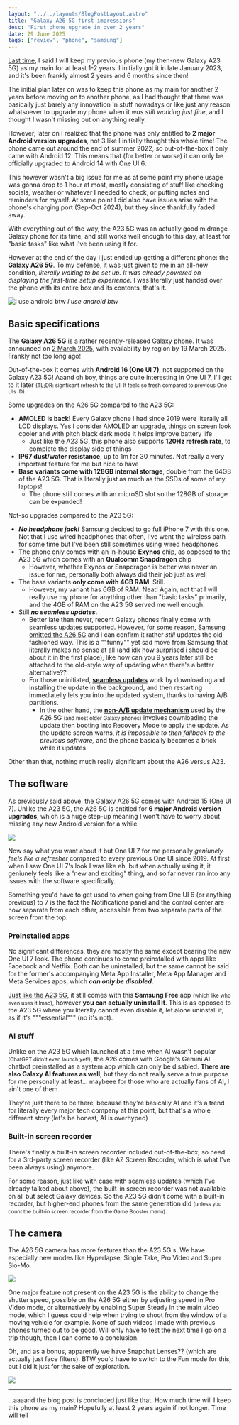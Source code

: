 ```yaml
---
layout: "../../layouts/BlogPostLayout.astro"
title: "Galaxy A26 5G first impressions"
desc: "First phone upgrade in over 2 years"
date: 29 June 2025
tags: ["review", "phone", "samsung"]
---
```

[Last time](/lynxblog/2023/03/05/galaxy-a23-5g-one-month-review-why-switched.html), I said I will keep my previous phone (my then-new Galaxy A23 5G) as my main for at least 1-2 years. I initially got it in late January 2023, and it's been frankly almost 2 years and 6 months since then!

The initial plan later on was to keep this phone as my main for another 2 years before moving on to another phone, as I had thought that there was basically just barely any innovation 'n stuff nowadays or like just any reason whatsoever to upgrade my phone when it *was still working just fine*, and I thought I wasn't missing out on anything really.

However, later on I realized that the phone was only entitled to **2 major Android version upgrades**, not 3 like I initially thought this whole time! The phone came out around the end of summer 2022, so out-of-the-box it only came with Android 12. This means that (for better or worse) it can only be officially upgraded to Android 14 with One UI 6.

This however wasn't a big issue for me as at some point my phone usage was gonna drop to 1 hour at most, mostly consisting of stuff like checking socials, weather or whatever I needed to check, or putting notes and reminders for myself. At some point I did also have issues arise with the phone's charging port (Sep-Oct 2024), but they since thankfully faded away.

With everything out of the way, the A23 5G was an actually good midrange Galaxy phone for its time, and still works well enough to this day, at least for "basic tasks" like what I've been using it for.

However at the end of the day I just ended up getting a different phone: the **Galaxy A26 5G**. To my defense, it was just given to me in an all-new condition, *literally waiting to be set up. It was already powered on displaying the first-time setup experience*. I was literally just handed over the phone with its entire box and its contents, that's it.

![i use android btw](../../../public/img/blog/41.png)
*i use android btw*

## Basic specifications
The **Galaxy A26 5G** is a rather recently-released Galaxy phone. It was announced on [2 March 2025](https://en.wikipedia.org/wiki/Samsung_Galaxy_A26_5G), with availability by region by 19 March 2025. Frankly not too long ago!

Out-of-the-box it comes with **Android 16 (One UI 7)**, not supported on the Galaxy A23 5G! Aaand oh boy, things are quite interesting in One UI 7, I'll get to it later
<small>(TL;DR: signficant refresh to the UI! It feels so fresh compared to previous One UIs :D)</small>

Some upgrades on the A26 5G compared to the A23 5G:
- **AMOLED is back!** Every Galaxy phone I had since 2019 were literally all LCD displays. Yes I consider AMOLED an upgrade, things on screen look cooler and with pitch black dark mode it helps improve battery life
   - Just like the A23 5G, this phone also supports **120Hz refresh rate**, to complete the display side of things
- **IP67 dust/water resistance**, up to 1m for 30 minutes. Not really a very important feature for me but nice to have
- **Base variants come with 128GB internal storage**, double from the 64GB of the A23 5G. That is literally just as much as the SSDs of some of my laptops!
   - The phone still comes with an microSD slot so the 128GB of storage can be expanded!

Not-so upgrades compared to the A23 5G:
- ***No headphone jack!*** Samsung decided to go full iPhone 7 with this one. Not that I use wired headphones that often, I've went the wireless path for some time but I've been still sometimes using wired headphones
- The phone only comes with an in-house **Exynos** chip, as opposed to the A23 5G which comes with an **Qualcomm Snapdragon** chip
    - However, whether Exynos or Snapdragon is better was never an issue for me, personally both always did their job just as well
- The base variants **only come with 4GB RAM**. Still.
    - However, my variant has 6GB of RAM. Neat! Again, not that I will really use my phone for anything other than "basic tasks" primarily, and the 4GB of RAM on the A23 5G served me well enough.
- Still ***no seamless updates***.
    - Better late than never, recent Galaxy phones finally come with seamless updates supported. [However, for some reason, Samsung omitted the A26 5G](https://r2.community.samsung.com/t5/Galaxy-A/Samsung-Galaxy-A26-Update-and-Seamless-Updates/td-p/19010213) and I can confirm it rather *still* updates the old-fashioned way. This is a ""funny"" yet sad move from Samsung that literally makes no sense at all (and idk how surprised i should be about it in the first place), like how can you 9 years later still be attached to the old-style way of updating when there's a better alternative??
    - For those uninitiated, [**seamless updates**](https://source.android.com/docs/core/ota/ab) work by downloading and installing the update in the background, and then restarting immediatelly lets you into the updated system, thanks to having A/B partitions. 
       - In the other hand, the [**non-A/B update mechanism**](https://source.android.com/docs/core/ota/nonab) used by the A26 5G <small>(and most older Galaxy phones)</small> involves downloading the update then booting into Recovery Mode to apply the update. As the update screen warns, *it is impossible to then fallback to the previous software,* and the phone basically becomes a brick while it updates

Other than that, nothing much really significant about the A26 versus A23.

## The software
As previously said above, the Galaxy A26 5G comes with Android 15 (One UI 7). Unlike the A23 5G, the A26 5G is entitled for **6 major Android version upgrades**, which is a huge step-up meaning I won't have to worry about missing any new Android version for a while

![](../../../public/img/blog/39.png)

Now say what you want about it but One UI 7 for me personally *geniunely feels like a refresher* compared to every previous One UI since 2019. At first when I saw One UI 7's look I was like eh, but when actually using it, it geniunely feels like a "new and exciting" thing, and so far never ran into any issues with the software specifically.

Something you'd have to get used to when going from One UI 6 (or anything previous) to 7 is the fact the Notifications panel and the control center are now separate from each other, accessible from two separate parts of the screen from the top.

### Preinstalled apps
No significant differences, they are mostly the same except bearing the new One UI 7 look. The phone continues to come preinstalled with apps like Facebook and Netflix. Both can be uninstalled, but the same cannot be said for the former's accompanying Meta App Installer, Meta App Manager and Meta Services apps, which ***can only be disabled***.

[Just like the A23 5G](https://wetdry.world/@lynxmic/109757111919386114), it still comes with this **Samsung Free** app <small>(which like who even uses it lmao)</small>, however **you can actually uninstall it**. This is as opposed to the A23 5G where you literally cannot even disable it, let alone uninstall it, as if it's """essential""" (no it's not).

### AI stuff
Unlike on the A23 5G which launched at a time when AI wasn't popular <small>(ChatGPT didn't even launch yet!)</small>, the A26 comes with Google's Gemini AI chatbot preinstalled as a system app which can only be disabled. **There are also Galaxy AI features as well**, but they do not really serve a true purpose for me personally at least... maybeee for those who are actually fans of AI, I ain't one of them

They're just there to be there, because they're basically AI and it's a trend for literally every major tech company at this point, but that's a whole different story (let's be honest, AI is overhyped)

### Built-in screen recorder
There's finally a built-in screen recorder included out-of-the-box, so need for a 3rd-party screen recorder (like AZ Screen Recorder, which is what I've been always using) anymore.

For some reason, just like with case with seamless updates (which I've already talked about above), the built-in screen recorder was not available on all but select Galaxy devices. So the A23 5G didn't come with a built-in recorder, but higher-end phones from the same generation did <small>(unless you count the built-in screen recorder from the Game Booster menu)</small>.

## The camera
The A26 5G camera has more features than the A23 5G's. We have especially new modes like Hyperlapse, Single Take, Pro Video and Super Slo-Mo.

![](../../../public/img/blog/38.png)

One major feature not present on the A23 5G is the ability to change the shutter speed, possible on the A26 5G either by adjusting speed in Pro Video mode, or alternatively by enabling Super Steady in the main video mode, which I guess could help when trying to shoot from the window of a moving vehicle for example. None of such videos I made with previous phones turned out to be good. Will only have to test the next time I go on a trip though, then I can come to a conclusion.

Oh, and as a bonus, apparently we have Snapchat Lenses?? (which are actually just face filters). BTW you'd have to switch to the Fun mode for this, but I did it just for the sake of exploration.

![](../../../public/img/blog/40.png)

---
...aaaand the blog post is concluded just like that. How much time will I keep this phone as my main? Hopefully at least 2 years again if not longer. Time will tell
